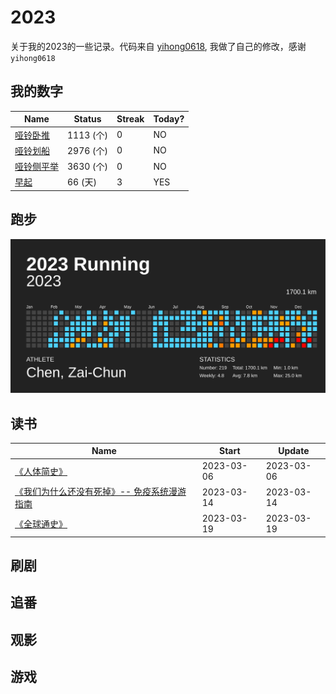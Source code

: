 # 2023
关于我的2023的一些记录。代码来自 [yihong0618](https://github.com/yihong0618/2021), 我做了自己的修改，感谢 `yihong0618`

## 我的数字

<!--START_SECTION:my_number-->
| Name | Status | Streak | Today? | 
 | ---- | ---- | ---- | ---- |
| [哑铃卧推](https://github.com/chenzaichun/2023/issues/5) | 1113 (个) | 0 | NO |
| [哑铃划船](https://github.com/chenzaichun/2023/issues/15) | 2976 (个) | 0 | NO |
| [哑铃侧平举](https://github.com/chenzaichun/2023/issues/4) | 3630 (个) | 0 | NO |
| [早起](https://github.com/chenzaichun/2023/issues/10) | 66 (天) | 3 | YES |

<!--END_SECTION:my_number-->

## 跑步

![](https://raw.githubusercontent.com/chenzaichun/running_page/gh-pages/static/assets/github_2023.svg)


## 读书

<!--START_SECTION:my_read-->
| Name | Start | Update | 
 | ---- | ---- | ---- | 
| [《人体简史》](https://github.com/chenzaichun/2023/issues/8#issuecomment-1455308560) | 2023-03-06 | 2023-03-06 | 
| [《我们为什么还没有死掉》-- 免疫系统漫游指南](https://github.com/chenzaichun/2023/issues/8#issuecomment-1467273248) | 2023-03-14 | 2023-03-14 | 
| [《全球通史》](https://github.com/chenzaichun/2023/issues/8#issuecomment-1475150908) | 2023-03-19 | 2023-03-19 | 

<!--END_SECTION:my_read-->

## 刷剧

<!--START_SECTION:my_drama-->
<!--END_SECTION:my_drama-->

## 追番

<!--START_SECTION:my_bangumi-->
<!--END_SECTION:my_bangumi-->

## 观影

<!--START_SECTION:my_movie-->
<!--END_SECTION:my_movie-->

## 游戏
<!--START_SECTION:my_game-->
<!--END_SECTION:my_game-->

